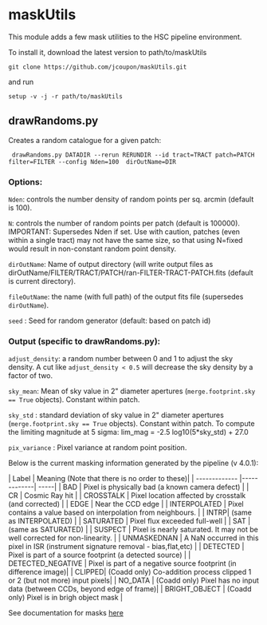 # maskUtils

This module adds a few mask utilities to the HSC pipeline environment.

To install it, download the latest version to path/to/maskUtils
```
git clone https://github.com/jcoupon/maskUtils.git
```
and run
```
setup -v -j -r path/to/maskUtils
```

## drawRandoms.py

Creates a random catalogue for a given patch:
```
 drawRandoms.py DATADIR --rerun RERUNDIR --id tract=TRACT patch=PATCH filter=FILTER --config Nden=100  dirOutName=DIR  
```

### Options:

`Nden`: controls the number density of random points per sq. arcmin  (default is 100).

`N`: controls the number of random points per patch (default is 100000). IMPORTANT: Supersedes Nden if set. Use with caution, patches (even within a single tract) may not have the same size, so that using N=fixed would result in non-constant random point density.

`dirOutName`: Name of output directory (will write output files as dirOutName/FILTER/TRACT/PATCH/ran-FILTER-TRACT-PATCH.fits (default is current directory).

`fileOutName`: the name (with full path) of the output fits file (supersedes `dirOutName`).

`seed` : Seed for random generator (default: based on patch id)

### Output (specific to drawRandoms.py):

`adjust_density`: a random number between 0 and 1 to adjust the sky density. A cut like `adjust_density < 0.5` will decrease the sky density by a factor of two.

`sky_mean`: Mean of sky value in 2" diameter apertures (`merge.footprint.sky == True` objects). Constant within patch.

`sky_std` : standard deviation of sky value in 2" diameter apertures (`merge.footprint.sky == True` objects). Constant within patch. To compute the limiting magnitude at 5 sigma: lim_mag = -2.5 log10(5*sky_std) + 27.0

`pix_variance` : Pixel variance at random point position.


Below is the current masking information generated by the pipeline (v 4.0.1):

| Label |	Meaning (Note that there is no order to these)|
| ------------- |-------------| -----|
| BAD	| Pixel is physically bad (a known camera defect) |
| CR |	Cosmic Ray hit  |
| CROSSTALK	| Pixel location affected by crosstalk (and corrected)  |
| EDGE   | Near the CCD edge  |
| INTERPOLATED	| Pixel contains a value based on interpolation from neighbours.  |
| INTRP| 	(same as INTERPOLATED)  |
| SATURATED	| Pixel flux exceeded full-well  |
| SAT	| (same as SATURATED)  |
| SUSPECT	| Pixel is nearly saturated. It may not be well corrected for non-linearity.  |
| UNMASKEDNAN	| A NaN occurred in this pixel in ISR (instrument signature removal - bias,flat,etc) |
| DETECTED	| Pixel is part of a source footprint (a detected source) |
| DETECTED\_NEGATIVE	 | Pixel is part of a negative source footprint (in difference image)|
| CLIPPED| 	(Coadd only) Co-addition process clipped 1 or 2 (but not more) input pixels|
| NO_DATA	| (Coadd only) Pixel has no input data (between CCDs, beyond edge of frame)|
| BRIGHT_OBJECT	| (Coadd only) Pixel is in brigh object mask |

See documentation for masks [here](http://hsca.ipmu.jp/hscsphinx/pipeline_tools.html#masks)

